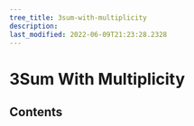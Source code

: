```yaml
---
tree_title: 3sum-with-multiplicity
description: 
last_modified: 2022-06-09T21:23:28.2328
---
```


# 3Sum With Multiplicity

## Contents
